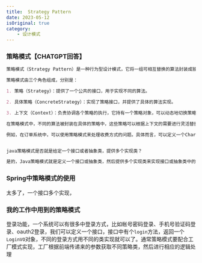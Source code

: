 ```yaml
---
title:  Strategy Pattern
date: 2023-05-12
isOriginal: true
category: 
    - 设计模式
---
```


### 策略模式【CHATGPT回答】

~~~markdown
策略模式（Strategy Pattern）是一种行为型设计模式，它将一组可相互替换的算法封装成独立的对象，并对外暴露相同的接口，从而使得它们可以根据需要动态地替换，以实现不同的行为。

策略模式由三个角色组成，分别是：

1. 策略（Strategy）：提供了一个公共的接口，用于实现不同的算法。

2. 具体策略（ConcreteStrategy）：实现了策略接口，并提供了具体的算法实现。

3. 上下文（Context）：负责协调各个策略的执行，它持有一个策略对象，可以动态地切换策略对象，以改变上下文的行为。

在策略模式中，不同的算法被封装在具体的策略中，这些策略可以根据上下文的需要进行灵活替换，从而实现不同的功能。因此，策略模式具有高度的可扩展性和灵活性，并且可以有效地减少代码冗余。

例如，在订单系统中，可以使用策略模式来处理收费方式的问题。具体而言，可以定义一个ChargeStrategy接口，用于实现不同的收费算法。然后，定义多个具体的收费算法，分别实现ChargeStrategy接口。最后，在订单系统中，可以根据订单的不同情况，动态地设置不同的收费算法，以实现灵活的收费功能。
~~~

~~~markdown

java策略模式是否就是给定一个接口或者抽象类，提供多个实现类？

是的，Java策略模式就是定义一个接口或抽象类，然后提供多个实现类来实现接口或抽象类中的方法，从而实现不同的算法策略。通过使用策略模式，我们能够在程序运行时动态地切换不同的算法实现，从而实现更加灵活和可扩展的设计。同时，策略模式也符合开闭原则，因为我们可以在不修改已有代码的情况下，通过添加新的策略类来扩展系统的功能。
~~~

### Spring中策略模式的使用

太多了，一个接口多个实现，

### 我的工作中用到的策略模式

登录功能，一个系统可以有很多中登录方式，比如帐号密码登录、手机号验证码登录、oauth2登录，我们可以定义一个接口，接口中有个`login`方法，返回一个`LoginVO`对象，不同的登录方式用不同的类实现就可以了。通常策略模式要配合工厂模式实现，工厂根据前端传递来的参数获取不同策略类，然后进行相应的逻辑处理
